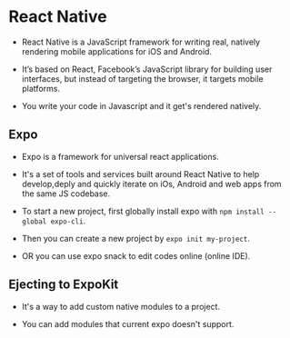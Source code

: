 # React Native

* React Native is a JavaScript framework for writing real, natively rendering mobile applications for iOS and Android.

* It’s based on React, Facebook’s JavaScript library for building user interfaces, but instead of targeting the browser, it targets mobile platforms.

* You write your code in Javascript and it get's rendered natively.

## Expo

* Expo is a framework for universal react applications.

* It's a set of tools and services built around React Native to help develop,deply and quickly iterate on iOs, Android and web apps from the same JS codebase.

* To start a new project, first  globally install expo with `npm install --global expo-cli`.

* Then you can create a new project by `expo init my-project`.

* OR you can use expo snack to edit codes online (online IDE).

## Ejecting to ExpoKit

* It's a way to add custom native modules to a project.

* You can add modules that current expo doesn't support.
